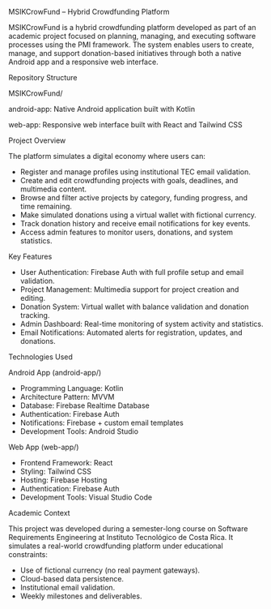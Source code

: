MSIKCrowFund – Hybrid Crowdfunding Platform

MSIKCrowFund is a hybrid crowdfunding platform developed as part of an academic project focused on planning, managing, and executing software processes using the PMI framework. The system enables users to create, manage, and support donation-based initiatives through both a native Android app and a responsive web interface.

Repository Structure

MSIKCrowFund/

android-app: Native Android application built with Kotlin

web-app: Responsive web interface built with React and Tailwind CSS


Project Overview

The platform simulates a digital economy where users can:
- Register and manage profiles using institutional TEC email validation.
- Create and edit crowdfunding projects with goals, deadlines, and multimedia content.
- Browse and filter active projects by category, funding progress, and time remaining.
- Make simulated donations using a virtual wallet with fictional currency.
- Track donation history and receive email notifications for key events.
- Access admin features to monitor users, donations, and system statistics.

Key Features

- User Authentication: Firebase Auth with full profile setup and email validation.
- Project Management: Multimedia support for project creation and editing.
- Donation System: Virtual wallet with balance validation and donation tracking.
- Admin Dashboard: Real-time monitoring of system activity and statistics.
- Email Notifications: Automated alerts for registration, updates, and donations.

Technologies Used

Android App (android-app/)

- Programming Language: Kotlin
- Architecture Pattern: MVVM
- Database: Firebase Realtime Database
- Authentication: Firebase Auth
- Notifications: Firebase + custom email templates
- Development Tools: Android Studio

Web App (web-app/)

- Frontend Framework: React
- Styling: Tailwind CSS
- Hosting: Firebase Hosting
- Authentication: Firebase Auth
- Development Tools: Visual Studio Code

Academic Context

This project was developed during a semester-long course on Software Requirements Engineering at Instituto Tecnológico de Costa Rica. It simulates a real-world crowdfunding platform under educational constraints:
- Use of fictional currency (no real payment gateways).
- Cloud-based data persistence.
- Institutional email validation.
- Weekly milestones and deliverables.
